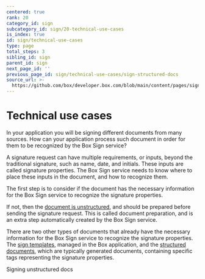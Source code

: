 ```yaml
---
centered: true
rank: 20
category_id: sign
subcategory_id: sign/20-technical-use-cases
is_index: true
id: sign/technical-use-cases
type: page
total_steps: 3
sibling_id: sign
parent_id: sign
next_page_id: ''
previous_page_id: sign/technical-use-cases/sign-structured-docs
source_url: >-
  https://github.com/box/developer.box.com/blob/main/content/pages/sign/20-technical-use-cases/index.md
---
```

# Technical use cases

In your application you will be signing different documents from many sources.
How can your application process such document in order for them to be
recognized by the Box Sign service?

A signature request can have multiple requirements, or inputs, beyond the
traditional signature, such as name, date, and initials. These inputs
are called signature properties. The Box Sign service needs to know where to
place these inputs in the document, and how to recognize them.

The first step is to consider if the document has the necessary information for
the Box Sign service to recognize the signature properties.

If not, then the [document is unstructured][unstructured-docs], and should be
prepared before sending the signature request. This is called document
preparation, and is an extra step automatically created by the Box Sign service.

There are two other types of documents that already have the necessary
information for the Box Sign service to recognize the signature properties.
The [sign templates][sign-templates], managed in the Box application, and the
[structured documents][sign-structured-docs], which are typically generated
documents, containing specific tags representing the signature properties.

<Next>

Signing unstructured docs

</Next>

[unstructured-docs]:page://sign/technical-use-cases/sign-unstructured-docs
[sign-templates]:page://sign/technical-use-cases/sign-template
[sign-structured-docs]:page://sign/technical-use-cases/sign-structured-docs